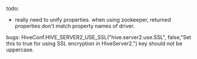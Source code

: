 todo:
* really need to unify properties.  when using zookeeper, returned properties don't match property names of driver.


bugs:
HiveConf.HIVE_SERVER2_USE_SSL("hive.server2.use.SSL", false,"Set this to true for using SSL encryption in HiveServer2.")
    key should not be uppercase.